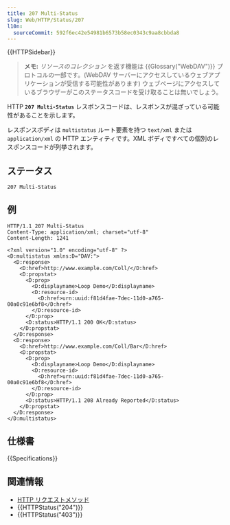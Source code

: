 ```yaml
---
title: 207 Multi-Status
slug: Web/HTTP/Status/207
l10n:
  sourceCommit: 592f6ec42e54981b6573b58ec0343c9aa8cbbda8
---
```


{{HTTPSidebar}}

> **メモ:** _リソースのコレクション_ を返す機能は {{Glossary("WebDAV")}} プロトコルの一部です。(WebDAV サーバーにアクセスしているウェブアプリケーションが受信する可能性があります) ウェブページにアクセスしているブラウザーがこのステータスコードを受け取ることは無いでしょう。

HTTP **`207 Multi-Status`** レスポンスコードは、レスポンスが混ざっている可能性があることを示します。

レスポンスボディは `multistatus` ルート要素を持つ `text/xml` または `application/xml` の HTTP エンティティです。XML ボディですべての個別のレスポンスコードが列挙されます。

## ステータス

```plain
207 Multi-Status
```

## 例

```http
HTTP/1.1 207 Multi-Status
Content-Type: application/xml; charset="utf-8"
Content-Length: 1241

<?xml version="1.0" encoding="utf-8" ?>
<D:multistatus xmlns:D="DAV:">
  <D:response>
    <D:href>http://www.example.com/Coll/</D:href>
    <D:propstat>
      <D:prop>
        <D:displayname>Loop Demo</D:displayname>
        <D:resource-id>
          <D:href>urn:uuid:f81d4fae-7dec-11d0-a765-00a0c91e6bf8</D:href>
        </D:resource-id>
      </D:prop>
      <D:status>HTTP/1.1 200 OK</D:status>
    </D:propstat>
  </D:response>
  <D:response>
    <D:href>http://www.example.com/Coll/Bar</D:href>
    <D:propstat>
      <D:prop>
        <D:displayname>Loop Demo</D:displayname>
        <D:resource-id>
          <D:href>urn:uuid:f81d4fae-7dec-11d0-a765-00a0c91e6bf8</D:href>
        </D:resource-id>
      </D:prop>
      <D:status>HTTP/1.1 208 Already Reported</D:status>
    </D:propstat>
  </D:response>
</D:multistatus>
```

## 仕様書

{{Specifications}}

## 関連情報

- [HTTP リクエストメソッド](/ja/docs/Web/HTTP/Methods)
- {{HTTPStatus("204")}}
- {{HTTPStatus("403")}}
